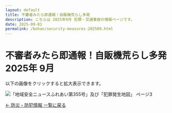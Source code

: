 ```yaml
---
layout: default
title: 不審者みたら即通報！自販機荒らし多発
description: こちらは 2025年9月 犯罪・交通事故の情報ページです。
date: 2025-09-01
permalink: /bohan/security-measures-202509.html
---
```

 <main>
  <h1>不審者みたら即通報！自販機荒らし多発 2025年 9月</h1>
  <p>以下の画像をクリックすると拡大表示できます。</p>
  <img src="{{ '/kairan/2025-10-01/images/202510_43159_page_003-small.jpg' | relative_url }}" 
       alt="「地域安全ニュースふれあい第355号」及び「犯罪発生地図」 ページ3" 
       data-medium-src="{{ '/kairan/2025-10-01/images/202510_43159_page_003-medium.jpg' | relative_url }}"
       data-large-src="{{ '/kairan/2025-10-01/images/202510_43159_page_003-large.jpg' | relative_url }}">
  <p><a href="{{ '/bohan/index.html' | relative_url }}">← 防災・防犯情報 一覧に戻る</a></p>
 </main>
